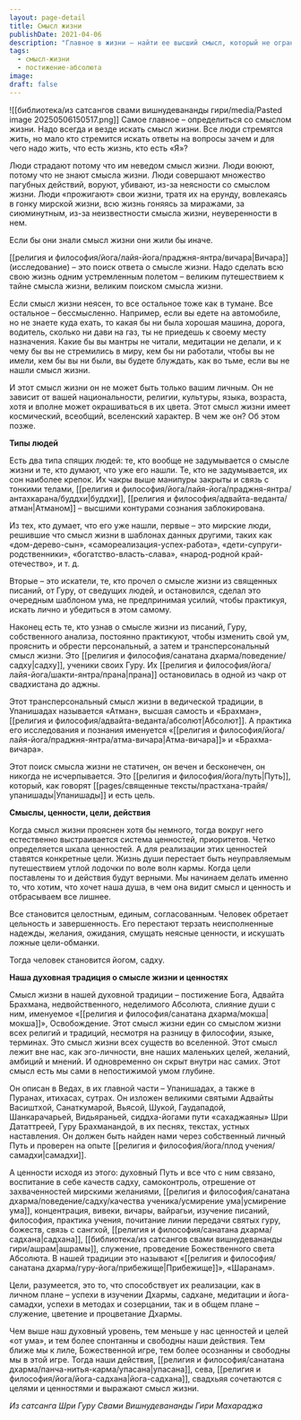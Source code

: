 ```yaml
---
layout: page-detail
title: Смысл жизни
publishDate: 2021-04-06
description: "Главное в жизни — найти ее высший смысл, который не ограничивается личными целями, а имеет вселенский характер: постижение Абсолюта и слияние с ним. Только осознав смысл жизни, человек обретает целостность, ясные ценности, верные цели и становится садху, следуя духовному Пути через личную практику, самоисследование и служение Дхарме."
tags:
  - смысл-жизни
  - постижение-абсолюта
image: 
draft: false
---
```


![[библиотека/из сатсангов свами вишнудевананды гири/media/Pasted image 20250506150517.png]]
Самое главное – определиться со смыслом жизни. Надо всегда и везде искать смысл жизни. Все люди стремятся жить, но мало кто стремится искать ответы на вопросы зачем и для чего надо жить, что есть жизнь, кто есть «Я»?

Люди страдают потому что им неведом смысл жизни. Люди воюют, потому что не знают смысла жизни. Люди совершают множество пагубных действий, воруют, убивают, из-за неясности со смыслом жизни. Люди «прожигают» свои жизни, тратя их на ерунду, вовлекаясь в гонку мирской жизни, всю жизнь гоняясь за миражами, за сиюминутным, из-за неизвестности смысла жизни, неуверенности в нем.

Если бы они знали смысл жизни они жили бы иначе.

[[религия и философия/йога/лайя-йога/праджня-янтра/вичара|Вичара]] (исследование) – это поиск ответа о смысле жизни. Надо сделать всю свою жизнь одним устремленным полетом – великим путешествием к тайне смысла жизни, великим поиском смысла жизни. 

Если смысл жизни неясен, то все остальное тоже как в тумане. Все остальное – бессмысленно. Например, если вы едете на автомобиле, но не знаете куда ехать, то какая бы ни была хорошая машина, дорога, водитель, сколько ни дави на газ, ты не приедешь к своему месту назначения. Какие бы вы мантры не читали, медитации не делали, и к чему бы вы не стремились в миру, кем бы ни работали, чтобы вы не имели, кем бы вы ни были, вы будете блуждать, как во тьме, если вы не нашли смысл жизни.

И этот смысл жизни он не может быть только вашим личным. Он не зависит от вашей национальности, религии, культуры, языка, возраста, хотя и вполне может окрашиваться в их цвета. Этот смысл жизни имеет космический, всеобщий, вселенский характер. В чем же он? Об этом позже.

**Типы людей**

Есть два типа спящих людей: те, кто вообще не задумывается о смысле жизни и те, кто думают, что уже его нашли. Те, кто не задумывается, их сон наиболее крепок. Их чакры выше манипуры закрыты и связь с тонкими телами, [[религия и философия/йога/лайя-йога/праджня-янтра/антахкарана/буддхи|буддхи]], [[религия и философия/адвайта-веданта/атман|Атманом]] – высшими контурами сознания заблокирована.

Из тех, кто думает, что его уже нашли, первые – это мирские люди, решившие что смысл жизни в шаблонах данных другими, таких как «дом-дерево-сын», «самореализация-успех-работа», «дети-супруги-родственники», «богатство-власть-слава», «народ-родной край-отечество», и т. д.

Вторые – это искатели, те, кто прочел о смысле жизни из священных писаний, от Гуру, от сведущих людей, и остановился, сделал это очередным шаблоном ума, не предпринимая усилий, чтобы практикуя, искать лично и убедиться в этом самому.

Наконец есть те, кто узнав о смысле жизни из писаний, Гуру, собственного анализа, постоянно практикуют, чтобы изменить свой ум, прояснить и обрести персональный, а затем и трансперсональный смысл жизни. Это [[религия и философия/санатана дхарма/поведение/садху|садху]], ученики своих Гуру. Их [[религия и философия/йога/лайя-йога/шакти-янтра/прана|прана]] остановилась в одной из чакр от свадхистана до аджны.

Этот трансперсональный смысл жизни в ведической традиции, в Упанишадах называется «Атман», высшая самость и «Брахман», [[религия и философия/адвайта-веданта/абсолют|Абсолют]]. А практика его исследования и познания именуется «[[религия и философия/йога/лайя-йога/праджня-янтра/атма-вичара|Атма-вичара]]» и «Брахма-вичара».

Этот поиск смысла жизни не статичен, он вечен и бесконечен, он никогда не исчерпывается. Это [[религия и философия/йога/путь|Путь]], который, как говорят [[pages/священные тексты/прастхана-трайя/упанишады|Упанишады]] и есть цель.

**Смыслы, ценности, цели, действия**

Когда смысл жизни прояснен хотя бы немного, тогда вокруг него естественно выстраивается система ценностей, приоритетов. Четко определяется шкала ценностей. А для реализации этих ценностей ставятся конкретные цели. Жизнь души перестает быть неуправляемым путешествием утлой лодочки по воле волн кармы. Когда цели поставлены то и действия будут верными. Мы начинаем делать именно то, что хотим, что хочет наша душа, в чем она видит смысл и ценность и отбрасываем все лишнее.

Все становится целостным, единым, согласованным. Человек обретает цельность и завершенность. Его перестают терзать неисполненные надежды, желания, ожидания, смущать неясные ценности, и искушать ложные цели-обманки. 

Тогда человек становится йогом, садху.

**Наша духовная традиция о смысле жизни и ценностях**

Смысл жизни в нашей духовной традиции – постижение Бога, Адвайта Брахмана, недвойственного, неделимого Абсолюта, слияние души с ним, именуемое «[[религия и философия/санатана дхарма/мокша|мокша]]», Освобождение. Этот смысл жизни един со смыслом жизни всех религий и традиций, несмотря на разницу в философии, языке, терминах. Это смысл жизни всех существ во вселенной. Этот смысл лежит вне нас, как эго-личности, вне наших маленьких целей, желаний, амбиций и мнений. И одновременно он скрыт внутри нас самих. Этот смысл есть мы сами в непостижимой умом глубине.

Он описан в Ведах, в их главной части – Упанишадах, а также в Пуранах, итихасах, сутрах. Он изложен великими святыми Адвайты Васиштхой, Санаткумарой, Вьясой, Шукой, Гаудападой, Шанкарачарьей, Видьяраньей, сиддха-йогами пути «сахаджаяны» Шри Дататтреей, Гуру Брахманандой, в их песнях, текстах, устных наставления. Он должен быть найден нами через собственный личный Путь и проверен на опыте [[религия и философия/йога/плод учения/самадхи|самадхи]].

А ценности исходя из этого: духовный Путь и все что с ним связано, воспитание в себе качеств садху, самоконтроль, отрешение от захваченностей мирскими желаниями, [[религия и философия/санатана дхарма/поведение/садху/качества ученика/усмирение ума|усмирение ума]], концентрация, вивеки, вичары, вайрагьи, изучение писаний, философия, практика учения, почитание линии передачи святых гуру, божеств, связь с сангхой, [[религия и философия/санатана дхарма/садхана|садхана]], [[библиотека/из сатсангов свами вишнудевананды гири/ашрам|ашрамы]], служение, проведение Божественного света Абсолюта. В нашей традиции это называют «[[религия и философия/санатана дхарма/гуру-йога/прибежище|Прибежище]]», «Шаранам».

Цели, разумеется, это то, что способствует их реализации, как в личном плане – успехи в изучении Дхармы, садхане, медитации и йога-самадхи, успехи в методах и созерцании, так и в общем плане – служение, цветение и процветание Дхармы.

Чем выше наш духовный уровень, тем меньше у нас ценностей и целей «от ума», и тем более спонтанны и свободны наши действия. Тем ближе мы к лиле, Божественной игре, тем более осознанны и свободны мы в этой игре. Тогда наши действия, [[религия и философия/санатана дхарма/панча-нитья-карма/упасана|упасана]], сева, [[религия и философия/йога/йога-садхана|йога-садхана]], свадхьяя сочетаются с целями и ценностями и выражают смысл жизни.

*Из сатсанга Шри Гуру Свами Вишнудевананды Гири Махараджа*

